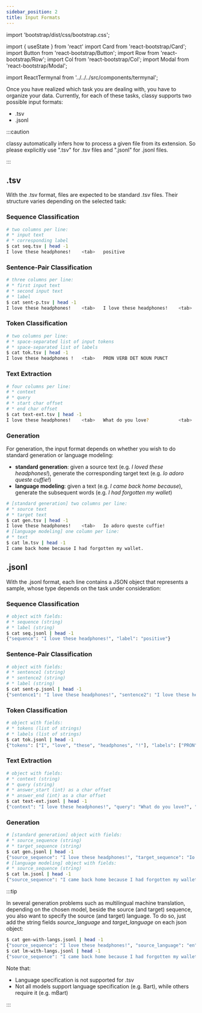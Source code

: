 ```yaml
---
sidebar_position: 2
title: Input Formats
---
```


import 'bootstrap/dist/css/bootstrap.css';

import { useState } from 'react'
import Card from 'react-bootstrap/Card';
import Button from 'react-bootstrap/Button';
import Row from 'react-bootstrap/Row';
import Col from 'react-bootstrap/Col';
import Modal from 'react-bootstrap/Modal';

import ReactTermynal from '../../../src/components/termynal';

Once you have realized which task you are dealing with, you have to organize your data. Currently, for each of 
these tasks, classy supports two possible input formats:
* .tsv
* .jsonl

:::caution

classy automatically infers how to process a given file from its extension. So please explicitly use ".tsv" for .tsv files
and ".jsonl" for .jsonl files.

:::

## .tsv

With the .tsv format, files are expected to be standard .tsv files. Their structure varies depending on the selected task:

### Sequence Classification

```bash
# two columns per line:
# * input text 
# * corresponding label
$ cat seq.tsv | head -1
I love these headphones!    <tab>   positive
```

### Sentence-Pair Classification

```bash
# three columns per line:
# * first input text
# * second input text
# * label
$ cat sent-p.tsv | head -1
I love these headphones!    <tab>   I love these headphones!    <tab>   equivalent  
```

### Token Classification

```bash
# two columns per line:
# * space-separated list of input tokens
# * space-separated list of labels
$ cat tok.tsv | head -1
I love these headphones !   <tab>   PRON VERB DET NOUN PUNCT
```

### Text Extraction

```bash
# four columns per line:
# * context
# * query
# * start char offset
# * end char offset
$ cat text-ext.tsv | head -1
I love these headphones!    <tab>   What do you love?           <tab>   7  <tab>  23
```

### Generation

For generation, the input format depends on whether you wish to do standard generation or language modeling:
* **standard generation**: given a source text (e.g. *I loved these headphones!*), generate the corresponding target text (e.g. *Io adoro queste cuffie!*)
* **language modeling**: given a text (e.g. *I came back home because*), generate the subsequent words (e.g. *I had forgotten my wallet*)

```bash
# [standard generation] two columns per line:
# * source text
# * target text
$ cat gen.tsv | head -1
I love these headphones!    <tab>   Io adoro queste cuffie!
# [language modeling] one column per line:
# * text
$ cat lm.tsv | head -1
I came back home because I had forgotten my wallet.
```

## .jsonl

With the .jsonl format, each line contains a JSON object that represents a sample, whose type depends on the task under 
consideration:

### Sequence Classification

```bash
# object with fields: 
# * sequence (string)
# * label (string)
$ cat seq.jsonl | head -1
{"sequence": "I love these headphones!", "label": "positive"}   
```

### Sentence-Pair Classification

```bash
# object with fields: 
# * sentence1 (string)
# * sentence2 (string)
# * label (string)   
$ cat sent-p.jsonl | head -1
{"sentence1": "I love these headphones!", "sentence2": "I love these headphones!", "label": "equivalent"}  
```

### Token Classification

```bash
# object with fields: 
# * tokens (list of strings)
# * labels (list of strings)
$ cat tok.jsonl | head -1
{"tokens": ["I", "love", "these", "headphones", "!"], "labels": ["PRON", "VERB", "DET", "NOUN", "PUNCT"]}
```

### Text Extraction

```bash
# object with fields: 
# * context (string)
# * query (string)
# * answer_start (int) as a char offset
# * answer_end (int) as a char offset
$ cat text-ext.jsonl | head -1
{"context": "I love these headphones!", "query": "What do you love?", "answer_start", 7, "answer_end": 23}
```

### Generation

```bash
# [standard generation] object with fields:
# * source_sequence (string)
# * target_sequence (string)
$ cat gen.jsonl | head -1
{"source_sequence": "I love these headphones!", "target_sequence": "Io adoro queste cuffie!"}
# [language modeling] object with fields:
# * source_sequence (string)
$ cat lm.jsonl | head -1
{"source_sequence": "I came back home because I had forgotten my wallet."}
```

:::tip

In several generation problems such as multilingual machine translation, depending on the chosen model, beside the source (and target) sequence, 
you also want to specify the source (and target) language. To do so, just add the string fields *source_language* and *target_language* on each json object:

```bash
$ cat gen-with-langs.jsonl | head -1
{"source_sequence": "I love these headphones!", "source_language": "en", "target_sequence": "Io adoro queste cuffie!", "target_language": "it"}
$ cat lm-with-langs.jsonl | head -1
{"source_sequence": "I came back home because I had forgotten my wallet.", "source_language": "en"}
```

Note that:
* Language specification is not supported for .tsv
* Not all models support language specification (e.g. Bart), while others require it (e.g. mBart)

:::